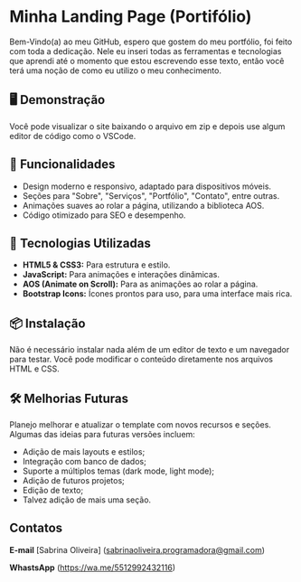 
# Minha Landing Page (Portifólio)

Bem-Vindo(a) ao meu GitHub, espero que gostem do meu portfólio, foi feito com toda a dedicação. Nele eu inseri todas as ferramentas e tecnologias que aprendi até o momento que estou escrevendo esse texto, então você terá uma noção de como eu utilizo o meu conhecimento.

## 🖥️ Demonstração

Você pode visualizar o site baixando o arquivo em zip e depois use algum editor de código como o VSCode.


## 🚀 Funcionalidades

- Design moderno e responsivo, adaptado para dispositivos móveis.
- Seções para "Sobre", "Serviços", "Portfólio", "Contato", entre outras.
- Animações suaves ao rolar a página, utilizando a biblioteca AOS.
- Código otimizado para SEO e desempenho.

## 🔧 Tecnologias Utilizadas

- **HTML5 & CSS3:** Para estrutura e estilo.
- **JavaScript:** Para animações e interações dinâmicas.
- **AOS (Animate on Scroll):** Para as animações ao rolar a página.
- **Bootstrap Icons:** Ícones prontos para uso, para uma interface mais rica.

## 📦 Instalação

Não é necessário instalar nada além de um editor de texto e um navegador para testar. Você pode modificar o conteúdo diretamente nos arquivos HTML e CSS.

## 🛠 Melhorias Futuras

Planejo melhorar e atualizar o template com novos recursos e seções. Algumas das ideias para futuras versões incluem:

- Adição de mais layouts e estilos;
- Integração com banco de dados;
- Suporte a múltiplos temas (dark mode, light mode);
- Adição de futuros projetos;
- Edição de texto;
- Talvez adição de mais uma seção.

## Contatos

**E-mail** [Sabrina Oliveira] (sabrinaoliveira.programadora@gmail.com)

**WhastsApp** (https://wa.me/5512992432116)
